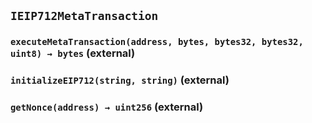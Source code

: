 ## `IEIP712MetaTransaction`

### `executeMetaTransaction(address, bytes, bytes32, bytes32, uint8) → bytes` (external)

### `initializeEIP712(string, string)` (external)

### `getNonce(address) → uint256` (external)
